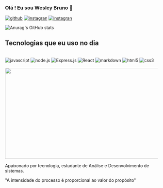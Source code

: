 
### Olá ! Eu sou Wesley Bruno 👋

[![github](https://img.shields.io/badge/GitHub-100000?style=for-the-badge&logo=github&logoColor=white)](https://github.com/weskbru)
[![instagran](https://img.shields.io/badge/Instagram-E4405F?style=for-the-badge&logo=instagram&logoColor=white)](https://github.com/weskbru)
[![instagran](https://img.shields.io/badge/LinkedIn-0077B5?style=for-the-badge&logo=linkedin&logoColor=white)](https://www.linkedin.com/in/wesley-bruno/)



![Anurag's GitHub stats](https://github-readme-stats.vercel.app/api?username=weskbru&show_icons=true&theme=dark)

## Tecnologias que eu uso no dia 

<div style="display: inline_block"><br/>
<img align="center" alt="javascript" src="https://img.shields.io/badge/JavaScript-F7DF1E?style=for-the-badge&logo=javascript&logoColor=black"/>
<img align="center" alt="node.js" src="https://img.shields.io/badge/Node.js-43853D?style=for-the-badge&logo=node.js&logoColor=white"/>
<img align="center" alt="Express.js" src="https://img.shields.io/badge/Express.js-404D59?style=for-the-badge"/>
<img align="center" alt="React" src="https://img.shields.io/badge/React-20232A?style=for-the-badge&logo=react&logoColor=61DAFB"/>
<img align="center" alt="markdown" src="https://img.shields.io/badge/Markdown-000000?style=for-the-badge&logo=markdown&logoColor=white"/>
<img align="center" alt="html5" src="https://img.shields.io/badge/HTML5-E34F26?style=for-the-badge&logo=html5&logoColor=white"/>
<img align="center" alt="css3" src="https://img.shields.io/badge/CSS3-1572B6?style=for-the-badge&logo=css3&logoColor=white"/>
</div><br/>

<div align="center">
  <img src="https://media.giphy.com/media/QNFhOolVeCzPQ2Mx85/giphy.gif" 
  width="600" height="300"/>
</div>

Apaixonado por tecnologia, estudante de Análise e Desenvolvimento de sistemas.

"A intensidade do processo é proporcional ao valor do propósito"
